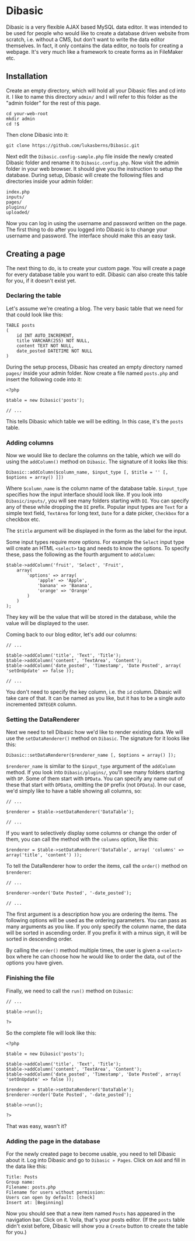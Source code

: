 # Dibasic

Dibasic is a very flexible AJAX based MySQL data editor. It was intended to be used for people who would like to create a database driven website from scratch, i.e. without a CMS, but don't want to write the data editor themselves. In fact, it only contains the data editor, no tools for creating a webpage. It's very much like a framework to create forms as in FileMaker etc.

## Installation

Create an empty directory, which will hold all your Dibasic files and cd into it. I like to name this directory `admin/` and I will refer to this folder as the "admin folder" for the rest of this page.

	cd your-web-root
	mkdir admin
	cd !$

Then clone Dibasic into it:

	git clone https://github.com/lukasberns/Dibasic.git

Next edit the `Dibasic.config-sample.php` file inside the newly created Dibasic folder and rename it to `Dibasic.config.php`. Now visit the admin folder in your web browser. It should give you the instruction to setup the database. During setup, Dibasic will create the following files and directories inside your admin folder:

	index.php
	inputs/
	pages/
	plugins/
	uploaded/

Now you can log in using the username and password written on the page. The first thing to do after you logged into Dibasic is to change your username and password. The interface should make this an easy task.

## Creating a page

The next thing to do, is to create your custom page. You will create a page for every database table you want to edit. Dibasic can also create this table for you, if it doesn't exist yet.

### Declaring the table

Let's assume we're creating a blog. The very basic table that we need for that could look like this:

	TABLE posts
	(
		id INT AUTO_INCREMENT,
		title VARCHAR(255) NOT NULL,
		content TEXT NOT NULL,
		date_posted DATETIME NOT NULL
	)

During the setup process, Dibasic has created an empty directory named `pages/` inside your admin folder. Now create a file named `posts.php` and insert the following code into it:

	<?php
	
	$table = new Dibasic('posts');
	
	// ...

This tells Dibasic which table we will be editing. In this case, it's the `posts` table.

### Adding columns

Now we would like to declare the columns on the table, which we will do using the `addColumn()` method on `Dibasic`. The signature of it looks like this:

	Dibasic::addColumn($column_name, $input_type [, $title = '' [, $options = array() ]])

Where `$column_name` is the column name of the database table. `$input_type` specifies how the input interface should look like. If you look into `Dibasic/inputs/`, you will see many folders starting with `DI`. You can specify any of these while dropping the `DI` prefix. Popular input types are `Text` for a simple text field, `TextArea` for long text, `Date` for a date picker, `Checkbox` for a checkbox etc.

The `$title` argument will be displayed in the form as the label for the input.

Some input types require more options. For example the `Select` input type will create an HTML `<select>` tag and needs to know the options. To specify these, pass the following as the fourth argument to `addColumn`:

	$table->addColumn('fruit', 'Select', 'Fruit',
		array(
			'options' => array(
				'apple' => 'Apple',
				'banana' => 'Banana',
				'orange' => 'Orange'
			)
		)
	);

They key will be the value that will be stored in the database, while the value will be displayed to the user.

Coming back to our blog editor, let's add our columns:

	// ...
	
	$table->addColumn('title', 'Text', 'Title');
	$table->addColumn('content', 'TextArea', 'Content');
	$table->addColumn('date_posted', 'Timestamp', 'Date Posted', array( 'setOnUpdate' => false ));
	
	// ...

You don't need to specify the key column, i.e. the `id` column. Dibasic will take care of that. It can be named as you like, but it has to be a single auto incremented `INTEGER` column.

### Setting the DataRenderer

Next we need to tell Dibasic how we'd like to render existing data. We will use the `setDataRenderer()` method on `Dibasic`. The signature for it looks like this:

	Dibasic::setDataRenderer($renderer_name [, $options = array() ]);

`$renderer_name` is similar to the `$input_type` argument of the `addColumn` method. If you look into `Dibasic/plugins/`, you'll see many folders starting with `DP`. Some of them start with `DPData`. You can specify any name out of these that start with `DPData`, omitting the `DP` prefix (not `DPData`). In our case, we'd simply like to have a table showing all columns, so:

	// ...
	
	$renderer = $table->setDataRenderer('DataTable');
	
	// ...

If you want to selectively display some columns or change the order of them, you can call the method with the `columns` option, like this:

	$renderer = $table->setDataRenderer('DataTable', array( 'columns' => array('title', 'content') ));

To tell the DataRenderer how to order the items, call the `order()` method on `$renderer`:

	// ...
	
	$renderer->order('Date Posted', '-date_posted');
	
	// ...

The first argument is a description how you are ordering the items. The following options will be used as the ordering parameters. You can pass as many arguments as you like. If you only specify the column name, the data will be sorted in ascending order. If you prefix it with a minus sign, it will be sorted in descending order.

By calling the `order()` method multiple times, the user is given a `<select>` box where he can choose how he would like to order the data, out of the options you have given.

### Finishing the file

Finally, we need to call the `run()` method on `Dibasic`:

	// ...
	
	$table->run();
	
	?>

So the complete file will look like this:

	<?php
	
	$table = new Dibasic('posts');
	
	$table->addColumn('title', 'Text', 'Title');
	$table->addColumn('content', 'TextArea', 'Content');
	$table->addColumn('date_posted', 'Timestamp', 'Date Posted', array( 'setOnUpdate' => false ));
	
	$renderer = $table->setDataRenderer('DataTable');
	$renderer->order('Date Posted', '-date_posted');
	
	$table->run();
	
	?>

That was easy, wasn't it?

### Adding the page in the database

For the newly created page to become usable, you need to tell Dibasic about it. Log into Dibasic and go to `Dibasic » Pages`. Click on `Add` and fill in the data like this:

	Title: Posts
	Group name: 
	Filename: posts.php
	Filename for users without permission: 
	Users can open by default: [check]
	Insert at: [Beginning]

Now you should see that a new item named `Posts` has appeared in the navigation bar. Click on it. Voila, that's your posts editor. (If the `posts` table didn't exist before, Dibasic will show you a `Create` button to create the table for you.)
